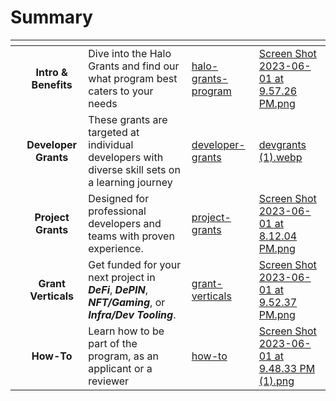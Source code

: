 # Summary

<table data-view="cards"><thead><tr><th></th><th align="center"></th><th></th><th data-hidden data-card-target data-type="content-ref"></th><th data-hidden data-card-cover data-type="files"></th></tr></thead><tbody><tr><td></td><td align="center"><strong>Intro &#x26; Benefits</strong></td><td>Dive into the Halo Grants and find our what program best caters to your needs</td><td><a href="halo-grants-program/">halo-grants-program</a></td><td><a href="../.gitbook/assets/Screen Shot 2023-06-01 at 9.57.26 PM.png">Screen Shot 2023-06-01 at 9.57.26 PM.png</a></td></tr><tr><td></td><td align="center"><strong>Developer Grants</strong></td><td>These grants are targeted at individual developers with diverse skill sets on a learning journey</td><td><a href="developer-grants/">developer-grants</a></td><td><a href="../.gitbook/assets/devgrants (1).webp">devgrants (1).webp</a></td></tr><tr><td></td><td align="center"><strong>Project Grants</strong></td><td>Designed for professional developers and teams with proven experience. </td><td><a href="project-grants/">project-grants</a></td><td><a href="../.gitbook/assets/Screen Shot 2023-06-01 at 8.12.04 PM.png">Screen Shot 2023-06-01 at 8.12.04 PM.png</a></td></tr><tr><td></td><td align="center"><strong>Grant Verticals</strong></td><td>Get funded for your next project in <em><strong>DeFi</strong></em>, <em><strong>DePIN</strong></em>, <em><strong>NFT/Gaming</strong></em>, or <em><strong>Infra/Dev Tooling</strong></em>. </td><td><a href="grant-verticals/">grant-verticals</a></td><td><a href="../.gitbook/assets/Screen Shot 2023-06-01 at 9.52.37 PM.png">Screen Shot 2023-06-01 at 9.52.37 PM.png</a></td></tr><tr><td></td><td align="center"><strong>How-To</strong></td><td>Learn how to be part of the program, as an applicant or a reviewer</td><td><a href="how-to/">how-to</a></td><td><a href="../.gitbook/assets/Screen Shot 2023-06-01 at 9.48.33 PM (1).png">Screen Shot 2023-06-01 at 9.48.33 PM (1).png</a></td></tr></tbody></table>

